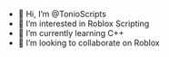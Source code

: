 - 👋 Hi, I’m @TonioScripts
- 👀 I’m interested in Roblox Scripting
- 🌱 I’m currently learning C++
- 💞️ I’m looking to collaborate on Roblox 


<!---
TonioScripts/TonioScripts is a ✨ special ✨ repository because its `README.md` (this file) appears on your GitHub profile.
You can click the Preview link to take a look at your changes.
--->
